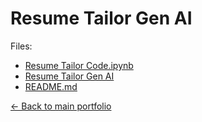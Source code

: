 # Resume Tailor Gen AI

Files:

- [Resume Tailor Code.ipynb](./Resume%20Tailor%20Code.ipynb)
- [Resume Tailor Gen AI](./Resume%20Tailor%20Gen%20AI)
- [README.md](./README.md)

[← Back to main portfolio](../index.md)

